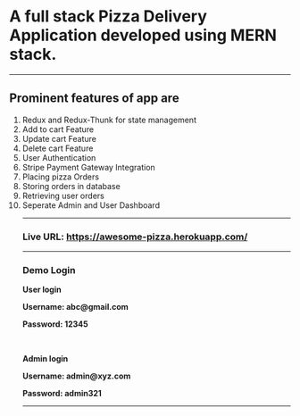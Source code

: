 <h1>A full stack Pizza Delivery Application developed using MERN stack.</h1>
<hr>
<h2>Prominent features of app are </h2>
<ol>
<li>
   Redux and Redux-Thunk for state management
</li>
<li>
    Add to cart Feature
</li>
<li>
    Update cart Feature
</li>
<li>
    Delete cart Feature
</li>
<li>
    User Authentication
</li>
<li>
    Stripe Payment Gateway Integration
</li>
<li>
    Placing pizza Orders
</li>
<li>
    Storing orders in database
</li>
<li>
    Retrieving user orders
</li>
<li>
   Seperate Admin and User Dashboard
</li>
<hr>
<h3><strong>Live URL: <a href="https://awesome-pizza.herokuapp.com/" target="_blank">https://awesome-pizza.herokuapp.com/</a></h3>
<hr>
<h3>Demo Login</h3>
<p>User login</p>
<p>Username: abc@gmail.com<p>
<p>Password: 12345</p>
<br>
<p>Admin login</p>
<p>Username: admin@xyz.com<p>
<p>Password: admin321</p>
<hr>
